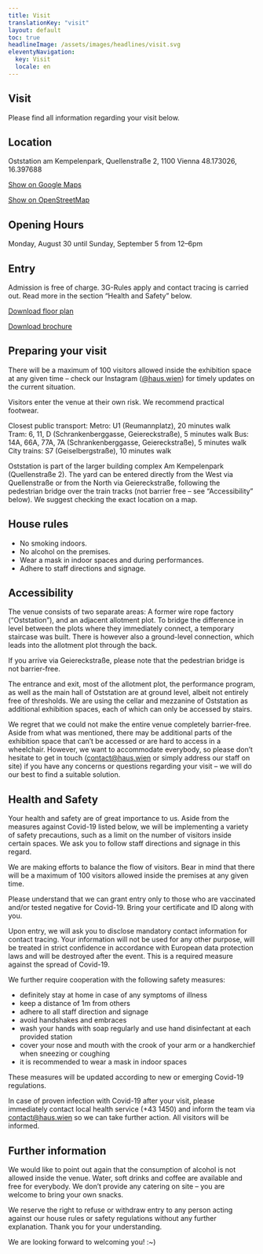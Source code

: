 ```yaml
---
title: Visit
translationKey: "visit"
layout: default
toc: true
headlineImage: /assets/images/headlines/visit.svg
eleventyNavigation:
  key: Visit
  locale: en
---
```


## Visit
Please find all information regarding your visit below.

## Location
Oststation am Kempelenpark, Quellenstraße 2, 1100 Vienna
48.173026, 16.397688

[Show on Google Maps](https://www.google.com/maps/place/Oststation+am+Kempelenpark/@48.1729214,16.3959713,17z/data=!3m1!4b1!4m5!3m4!1s0x476da9cea2155d9f:0xdb561e37cd754e6!8m2!3d48.1729214!4d16.39816?hl=de-AT)

[Show on OpenStreetMap](https://www.openstreetmap.org/note/2802863#map=18)

## Opening Hours

Monday, August 30 until Sunday, September 5
from 12–6pm

## Entry
Admission is free of charge. 
3G-Rules apply and contact tracing is carried out. Read more in the section “Health and Safety” below.

[Download floor plan](/assets/documents/floorplan.pdf)

[Download brochure](/assets/documents/brochure.pdf)

## Preparing your visit
There will be a maximum of 100 visitors allowed inside the exhibition space at any given time – check our Instagram ([@haus.wien](https://www.instagram.com/haus.wien/)) for timely updates on the current situation.

Visitors enter the venue at their own risk. We recommend practical footwear.

Closest public transport: 
Metro: U1 (Reumannplatz), 20 minutes walk  
Tram: 6, 11, D (Schrankenberggasse, Geiereckstraße), 5 minutes walk 
Bus: 14A, 66A, 77A, 7A (Schrankenberggasse, Geiereckstraße), 5 minutes walk 
City trains: S7 (Geiselbergstraße), 10 minutes walk

Oststation is part of the larger building complex Am Kempelenpark (Quellenstraße 2). The yard can be entered directly from the West via Quellenstraße or from the North via Geiereckstraße, following the pedestrian bridge over the train tracks (not barrier free – see “Accessibility” below). We suggest checking the exact location on a map.
## House rules

- No smoking indoors.
- No alcohol on the premises.
- Wear a mask in indoor spaces and during performances.
- Adhere to staff directions and signage.

## Accessibility
The venue consists of two separate areas: A former wire rope factory (“Oststation”), and an adjacent allotment plot. To bridge the difference in level between the plots where they immediately connect, a temporary staircase was built. There is however also a ground-level connection, which leads into the allotment plot through the back. 

If you arrive via Geiereckstraße, please note that the pedestrian bridge is not barrier-free.

The entrance and exit, most of the allotment plot, the performance program, as well as the main hall of Oststation are at ground level, albeit not entirely free of thresholds. We are using the cellar and mezzanine of Oststation as additional exhibition spaces, each of which can only be accessed by stairs. 

We regret that we could not make the entire venue completely barrier-free. Aside from what was mentioned, there may be additional parts of the exhibition space that can’t be accessed or are hard to access in a wheelchair. However, we want to accommodate everybody, so please don’t hesitate to get in touch (contact@haus.wien or simply address our staff on site) if you have any concerns or questions regarding your visit – we will do our best to find a suitable solution.

## Health and Safety
Your health and safety are of great importance to us. Aside from the measures against Covid-19 listed below, we will be implementing a variety of safety precautions, such as a limit on the number of visitors inside certain spaces. We ask you to follow staff directions and signage in this regard.

We are making efforts to balance the flow of visitors. Bear in mind that there will be a maximum of 100 visitors allowed inside the premises at any given time.

Please understand that we can grant entry only to those who are vaccinated and/or tested negative for Covid-19. Bring your certificate and ID along with you.

Upon entry, we will ask you to disclose mandatory contact information for contact tracing. Your information will not be used for any other purpose, will be treated in strict confidence in accordance with European data protection laws and will be destroyed after the event. This is a required measure against the spread of Covid-19. 

We further require cooperation with the following safety measures:

- definitely stay at home in case of any symptoms of illness
- keep a distance of 1m from others
- adhere to all staff direction and signage
- avoid handshakes and embraces
- wash your hands with soap regularly and use hand disinfectant at each provided station
- cover your nose and mouth with the crook of your arm or a handkerchief when sneezing or coughing
- it is recommended to wear a mask in indoor spaces

These measures will be updated according to new or emerging Covid-19 regulations.

In case of proven infection with Covid-19 after your visit, please immediately contact local health service (+43 1450) and inform the team via contact@haus.wien so we can take further action. All visitors will be informed.

## Further information
We would like to point out again that the consumption of alcohol is not allowed inside the venue. Water, soft drinks and coffee are available and free for everybody. We don’t provide any catering on site – you are welcome to bring your own snacks.

We reserve the right to refuse or withdraw entry to any person acting against our house rules or safety regulations without any further explanation. Thank you for your understanding.

We are looking forward to welcoming you! :~)

